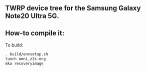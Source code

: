 ## TWRP device tree for the Samsung Galaxy Note20 Ultra 5G.

## How-to compile it:

To build:

```sh
. build/envsetup.sh
lunch omni_z3s-eng
mka recoveryimage
